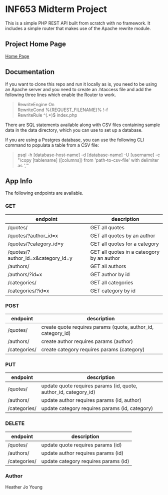 # INF653 Midterm Project

This is a simple PHP REST API built from scratch with no framework. It includes a simple router that makes use of the Apache rewrite module. 

## Project Home Page

[Home Page](https://hjy-midterm-project.onrender.com/api/)

## Documentation

If you want to clone this repo and run it locally as is, you need to be using an Apache server and you need to create an .htaccess file and add the following three lines which enable the Router to work.  

> RewriteEngine On<br>
> RewriteCond %{REQUEST_FILENAME}% !-f<br>
> RewriteRule ^(.*)$ index.php<br>

There are SQL statements available along with CSV files containing sample data in the data directory, which you can use to set up a database.

If you are using a Postgres database, you can use the following CLI command to populata a table from a CSV file:

> psql -h \[database-host-name] -d \[database-name] -U \[username] -c "\copy \[tablename] (\[columns]) from 'path-to-csv-file' with delimiter as ','"


## App Info

The following endpoints are available.

### GET
| endpoint | description |
| -------- | ----------- |
| /quotes/ | GET all quotes |
| /quotes/?author_id=x | GET all quotes by an author |
| /quotes/?category_id=y | GET all quotes for a category |
| /quotes/?author_id=x&category_id=y | GET all quotes in a cateogory by an author |
| /authors/ | GET all authors |
| /authors/?id=x | GET author by id |
| /categories/ | GET all categories |
| /categories/?id=x | GET category by id |

### POST
| endpoint | description |
| -------- | ----------- |
| /quotes/ | create quote requires params (quote, author_id, category_id) |
| /authors/ | create author requires params (author) |
| /categories/ | create category requires params (category) |

### PUT
| endpoint | description |
| -------- | ----------- |
| /quotes/ | update quote requires params (id, quote, author_id, category_id) |
| /authors/ | update author requires params (id, author) |
| /categories/ | update category requires params (id, category) |

### DELETE
| endpoint | description |
| -------- | ----------- |
| /quotes/ | update quote requires params (id) |
| /authors/ | update author requires params (id) |
| /categories/ | update category requires params (id) |

### Author

Heather Jo Young
